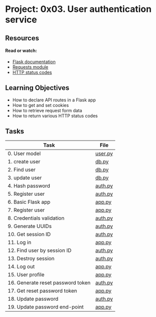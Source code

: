 # Project: 0x03. User authentication service

## Resources

#### Read or watch:

- [Flask documentation](https://intranet.alxswe.com/rltoken/lKExyvivrrW4eh0eI8UV6A)
- [Requests module](https://intranet.alxswe.com/rltoken/py7LuuD1u2MUwcaf8wnDzQ)
- [HTTP status codes](https://intranet.alxswe.com/rltoken/cj-mc5ZHp_KyXn1yikHC0A)

## Learning Objectives

- How to declare API routes in a Flask app
- How to get and set cookies
- How to retrieve request form data
- How to return various HTTP status codes

## Tasks

| Task                              | File                 |
| --------------------------------- | -------------------- |
| 0. User model                     | [user.py](./user.py) |
| 1. create user                    | [db.py](./db.py)     |
| 2. Find user                      | [db.py](./db.py)     |
| 3. update user                    | [db.py](./db.py)     |
| 4. Hash password                  | [auth.py](./auth.py) |
| 5. Register user                  | [auth.py](./auth.py) |
| 6. Basic Flask app                | [app.py](./app.py)   |
| 7. Register user                  | [app.py](./app.py)   |
| 8. Credentials validation         | [auth.py](./auth.py) |
| 9. Generate UUIDs                 | [auth.py](./auth.py) |
| 10. Get session ID                | [auth.py](./auth.py) |
| 11. Log in                        | [app.py](./app.py)   |
| 12. Find user by session ID       | [auth.py](./auth.py) |
| 13. Destroy session               | [auth.py](./auth.py) |
| 14. Log out                       | [app.py](./app.py)   |
| 15. User profile                  | [app.py](./app.py)   |
| 16. Generate reset password token | [auth.py](./auth.py) |
| 17. Get reset password token      | [app.py](./app.py)   |
| 18. Update password               | [auth.py](./auth.py) |
| 19. Update password end-point     | [app.py](./app.py)   |
